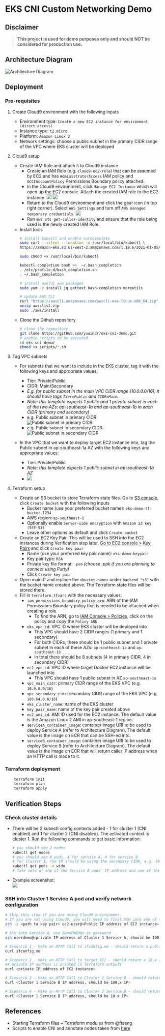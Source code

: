 # EKS CNI Custom Networking Demo

## Disclaimer

> **This project is used for demo purposes only and should NOT be considered for production use.**

## Architecture Diagram

![Architecture Diagram](images/ArchDiagram.png)

## Deployment

### Pre-requisites

1. Create Cloud9 environment with the following inputs
    - Environment type: `Create a new EC2 instance for environment (direct access)`
    - Instance type: `t2.micro`
    - Platform: `Amazon Linux 2`
    - Network settings: choose a public subnet in the primary CIDR range of the VPC where EKS cluster will be deployed

1. Cloud9 setup
    - Create IAM Role and attach it to Cloud9 instance
        - Create an IAM Role (e.g. `cloud9-ec2-role`) that can be assumed by EC2 and has `AdministratorAccess` IAM policy and `GCCIAccountPolicy` Permissions Boundary policy attached.
        - In the Cloud9 environment, click `Manage EC2 Instance` which will open up the EC2 console. Attach the created IAM role to the EC2 instance.
            ![](images/cloud9-prereq-01.png)
            ![](images/cloud9-prereq-02.png)
        - Return to the Cloud9 environment and click the gear icon (in top right corner). Select `AWS Settings` and turn off `AWS managed temporary credentials`.
            ![](images/cloud9-prereq-03.png)
        - Run `aws sts get-caller-identity` and ensure that the role being used is the newly created IAM Role.
    - Install tools
        ```bash
        # install kubectl and enable autocomplete
        sudo curl --silent --location -o /usr/local/bin/kubectl \
        https://amazon-eks.s3.us-west-2.amazonaws.com/1.19.6/2021-01-05/bin/linux/amd64/kubectl

        sudo chmod +x /usr/local/bin/kubectl

        kubectl completion bash >>  ~/.bash_completion
        . /etc/profile.d/bash_completion.sh
        . ~/.bash_completion

        # install useful yum packages
        sudo yum -y install jq gettext bash-completion moreutils

        # update AWS CLI
        curl "https://awscli.amazonaws.com/awscli-exe-linux-x86_64.zip" -o "awscliv2.zip"
        unzip awscliv2.zip
        sudo ./aws/install
        ```
    - Clone the Github repository
        ```bash
        # clone the repository
        git clone https://github.com/yuwindr/eks-cni-demo.git
        # enable scripts to be executed
        cd eks-cni-demo/
        chmod +x scripts/*.sh
        ```

1. Tag VPC subnets  
    - For subnets that we want to include in the EKS cluster, tag it with the following keys and appropriate values:
        - Tier: Private/Public
        - CIDR: Main/Secondary
        - *E.g. for public subnet in the main VPC CIDR range (10.0.0.0/16), it should have tags `Tier=Public` and `CIDR=Main`.*
        - *Note: this template expects 1 public and 1 private subnet in each of the two AZs: ap-southeast-1a and ap-southeast-1b in each CIDR (primary and secondary)*
        - e.g. Public subnet in primary CIDR:
        ![Public subnet in primary CIDR](images/eks-vpc-subnet-primary-tag.png)
        - e.g. Public subnet in secondary CIDR:
        ![Public subnet in secondary CIDR](images/eks-vpc-subnet-secondary-tag.png)
        
    - In the VPC that we want to deploy target EC2 instance into, tag the Public subnet in ap-southeast-1a AZ with the following keys and appropriate values:
        - Tier: Private/Public
        - *Note: this template expects 1 public subnet in ap-southeast-1a AZ*
        - ![](images/ec2-vpc-subnet-tag.png)

1. Terraform setup
    - Create an S3 bucket to store Terraform state files. Go to [S3 console](https://s3.console.aws.amazon.com/s3/home?region=ap-southeast-1), click `Create bucket` with the following inputs
        - Bucket name (use your preferred bucket name): `eks-demo-tf-bucket-1234`
        - AWS region: `ap-southeast-1`
        - Optionally enable `Server-side encryption` with `Amazon S3 key (SSE-S3)`
        - Leave other options as default and click `Create bucket`
    - Create an EC2 Key Pair. This will be used to SSH into the EC2 instances during Verification step later. [Go to EC2 console > Key Pairs](https://ap-southeast-1.console.aws.amazon.com/ec2/v2/home?region=ap-southeast-1#KeyPairs) and click `Create key pair`
        - Name (use your preferred key pair name): `eks-demo-keypair`
        - Key pair type: `RSA`
        - Private key file format: `.pem` *(choose .ppk if you are planning to connect using Putty)*
        - Click `Create key pair`
    - Open main.tf and replace the `<bucket-name>` under `backend "s3"` with the bucket name created above. The Terraform state files will be stored there.
    - Fill in `terraform.tfvars` with the necessary values:
        - `iam_permissions_boundary_policy_arn`: ARN of the IAM Permissions Boundary policy that is needed to be attached when creating a role
            - To find the ARN, go to [IAM Console > Policies](https://console.aws.amazon.com/iamv2/home?region=ap-southeast-1#/policies), click on the policy and copy the `Policy ARN`
        - `eks_vpc_id`: VPC ID where EKS cluster will be deployed into
            - This VPC should have 2 CIDR ranges (1 primary and 1 secondary)
            - For both CIDRs, there should be 1 public subnet and 1 private subnet in each of these AZs: `ap-southeast-1a` and `ap-southeast-1b`
            - In total there should be 8 subnets (4 in primary CIDR, 4 in secondary CIDR)
        - `ec2_vpc_id`: VPC ID where target Docker EC2 instance will be launched into
            - This VPC should have 1 public subnet in AZ `ap-southeast-1a`
        - `vpc_main_cidr`: primary CIDR range of the EKS VPC (e.g. `10.0.0.0/16`)
        - `vpc_secondary_cidr`: secondary CIDR range of the EKS VPC (e.g. `100.64.0.0/16`)
        - `eks_cluster_name`: name of the EKS cluster
        - `key_pair_name`: name of the key pair created above
        - `ec2_ami_id`: AMI ID used for the EC2 instance. The default value is the Amazon Linux 2 AMI in ap-southeast-1 region.
        - `serviceA_container_image`: container image URI to be used to deploy Service A (refer to Architecture Diagram). The default value is the image on ECR that can be SSH-ed into.
        - `serviceB_container_image`: container image URI to be used to deploy Service B (refer to Architecture Diagram). The default value is the image on ECR that will return caller IP address when an HTTP call is made to it.


### Terraform deployment

```bash
    terraform init
    terraform plan
    terraform apply
```

## Verification Steps

### Check cluster details
- There will be 2 kubectl config contexts added - 1 for cluster 1 (CNI enabled) and 1 for cluster 2 (CNI disabled). The activated context is cluster 1. Run the following commands to get basic information:
    ```bash
    # you should see 2 nodes
    kubectl get nodes
    # you should see 8 pods, 4 for service A, 4 for service B
    # for cluster 1, the IP should be using the secondary CIDR, e.g. 100.x.x.x
    kubectl get pods -o wide
    # Take note of one of the Service A pods' IP address and one of the Service B pods' IP address
    ```
- Example screenshot:  
    ![](images/kubectl-get-pods.png)

### SSH into Cluster 1 Service A pod and verify network configuration

```bash
# Skip this step if you are using Cloud9 environment.
# If you are not using Cloud9, you will need to first SSH into one of the EKS worker nodes' EC2 instance.
ssh -i <path to key pair> ec2-user@<Public IP address of EC2 instance>

# SSH into Service A, use demoPW839x as password
ssh userdemo@<private IP address of Cluster 1 Service A, should be 100.x IP>

# Scenario 1 - Make an HTTP Call to ifconfig.me - should return a public IP
curl ifconfig.me

# Scenario 2 - Make an HTTP Call to target EC2 - should return a 10.x IP
## private IP address is printed in Terraform outputs
curl <private IP address of EC2 instance>

# Scenario 3 - Make an HTTP Call to Cluster 1 Service B - should return a 100.x IP
curl <Cluster 1 Service B IP address, should be 100.x IP>

# Scenario 4 - Make an HTTP Call to Cluster 2 Service B - should return a 100.x IP
curl <Cluster 1 Service B IP address, should be 10.x IP>
```


## References
- Starting Terraform files + Terraform modules from @ftseng
- Scripts to enable CNI and annotate nodes taken from [here](https://tf-eks-workshop.workshop.aws/500_eks-terraform-workshop/570_advanced-networking.html)